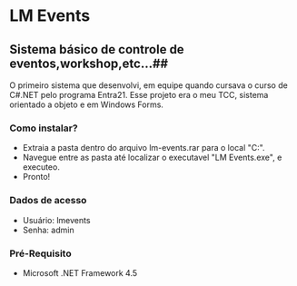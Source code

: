 # LM Events #
## Sistema básico de controle de eventos,workshop,etc...##

O primeiro sistema que desenvolvi, em equipe quando cursava o curso de C#.NET pelo programa Entra21. 
Esse projeto era o meu TCC, sistema orientado a objeto e em Windows Forms.

### Como instalar? ###

* Extraia a pasta dentro do arquivo lm-events.rar para o local "C:\".
* Navegue entre as pasta até localizar o executavel "LM Events.exe", e executeo.
* Pronto!

### Dados de acesso ###

* Usuário: lmevents
* Senha: admin

### Pré-Requisito ###

* Microsoft .NET Framework 4.5 